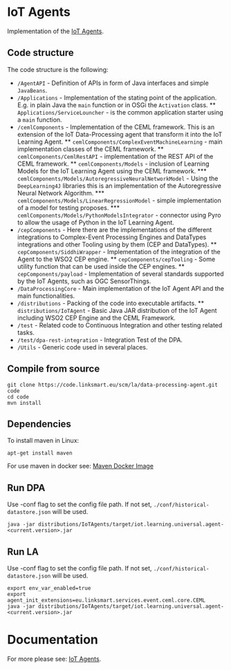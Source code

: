 IoT Agents
===================

Implementation of the [IoT Agents](https://docs.linksmart.eu/display/LA).

## Code structure

The code structure is the following:

* `/AgentAPI` - Definition of APIs in form of Java interfaces and simple `JavaBeans`.
* `/Applications` - Implementation of the stating point of the application. E.g. in plain Java the `main` function or in OSGi the `Activation` class.
	** `Applications/ServiceLouncher` - is the common application starter using a `main` function. 
* `/cemlComponents` - Implementation of the CEML framework. This is an extension of the IoT Data-Processing agent that transform it into the IoT Learning Agent.
	** `cemlComponents/ComplexEventMachineLearning` - main implementation classes of the CEML framework. 
	** `cemlComponents/CemlRestAPI` - implementation of the REST API of the CEML framework. 
	** `cemlComponents/Models` - inclusion of Learning Models for the IoT Learning Agent using the CEML framework. 
		*** `cemlComponents/Models/AutoregressiveNeuralNetworkModel` - Using the `DeepLearning4J` libraries this is an implementation of the Autoregressive Neural Network Algorithm.
		*** `cemlComponents/Models/LinearRegressionModel` - simple implementation of a model for testing proposes.
		*** `cemlComponents/Models/PythonModelsIntegrator` - connector using Pyro to allow the usage of Python in the IoT Learning Agent.
* `/cepComponents` - Here there are the implementations of the different integrations to Complex-Event Processing Engines and DataTypes integrations and other Tooling using by them (CEP and DataTypes).
	** `cepComponents/SiddhiWrapper` - Implementation of the integration of the Agent to the WSO2 CEP engine. 
	** `cepComponents/cepTooling` - Some utility function that can be used inside the CEP engines. 
	** `cepComponents/payload` - Implementation of several standards supported by the IoT Agents, such as OGC SensorThings. 
* `/DataProcessingCore` - Main implementation of the IoT Agent API and the main functionalities.
* `/distributions` - Packing of the code into executable artifacts.
	** `distributions/IoTAgent` - Basic Java JAR distribution of the IoT Agent including WSO2 CEP Engine and the CEML Framework. 
* `/test` - Related code to Continuous Integration and other testing related tasks.
* `/test/dpa-rest-integration` - Integration Test of the DPA.
* `/Utils` - Generic code used in several places.

## Compile from source

```
git clone https://code.linksmart.eu/scm/la/data-processing-agent.git code
cd code
mvn install 
```

## Dependencies
To install maven in Linux:

```
apt-get install maven
```

For use maven in docker see: [Maven Docker Image](https://hub.docker.com/_/maven/)

## Run DPA
Use -conf flag to set the config file path. If not set, `./conf/historical-datastore.json` will be used.
```
java -jar distributions/IoTAgents/target/iot.learning.universal.agent-<current.version>.jar
```

## Run LA
Use -conf flag to set the config file path. If not set, `./conf/historical-datastore.json` will be used.
```
export env_var_enabled=true
export agent_init_extensions=eu.linksmart.services.event.ceml.core.CEML
java -jar distributions/IoTAgents/target/iot.learning.universal.agent-<current.version>.jar
```
# Documentation 
For more please see: [IoT Agents](https://docs.linksmart.eu/display/LA).
